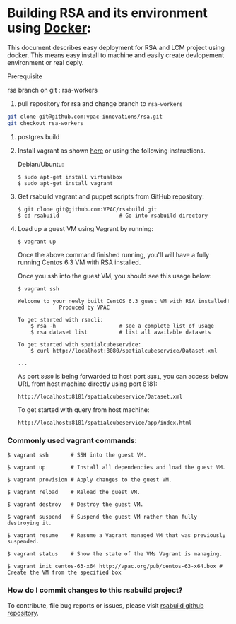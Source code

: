 # Building RSA and its environment using [Docker](http://docker.com):

This document describes easy deployment for RSA and LCM project using docker. This means easy install to machine and easily create devlopement environment or real deply.

Prerequisite
 
rsa branch on git : rsa-workers

 1. pull repository for rsa and change branch to `rsa-workers`
 ```bash
 git clone git@github.com:vpac-innovations/rsa.git
 git checkout rsa-workers
 ```

 1. postgres build
    
    

 1. Install vagrant as shown [here](http://docs.vagrantup.com/v2/installation/index.html) or using the following instructions.
 
	Debian/Ubuntu:
	
	```
	$ sudo apt-get install virtualbox
	$ sudo apt-get install vagrant
	```
 	
 2. Get rsabuild vagrant and puppet scripts from GitHub repository:

		$ git clone git@github.com:VPAC/rsabuild.git
		$ cd rsabuild					# Go into rsabuild directory
	
 3. Load up a guest VM using Vagrant by running:
		
		$ vagrant up
	

	Once the above command finished running, you'll will have a fully running Centos 6.3 VM with RSA installed.
	
	Once you ssh into the guest VM, you should see this usage below:

	```
	$ vagrant ssh
	
	Welcome to your newly built CentOS 6.3 guest VM with RSA installed!
                 Produced by VPAC

	To get started with rsacli:
		$ rsa -h					# see a complete list of usage
		$ rsa dataset list			# list all available datasets

	To get started with spatialcubeservice:
		$ curl http://localhost:8080/spatialcubeservice/Dataset.xml

    ...
	```
	As port `8080` is being forwarded to host port `8181`, you can access below URL from host machine directly using port 8181:
	
		http://localhost:8181/spatialcubeservice/Dataset.xml
		
	To get started with query from host machine:
	
		http://localhost:8181/spatialcubeservice/app/index.html

### Commonly used vagrant commands:

	$ vagrant ssh		# SSH into the guest VM.

	$ vagrant up		# Install all dependencies and load the guest VM.

	$ vagrant provision	# Apply changes to the guest VM.

	$ vagrant reload	# Reload the guest VM.

	$ vagrant destroy	# Destroy the guest VM.

	$ vagrant suspend	# Suspend the guest VM rather than fully destroying it.

	$ vagrant resume	# Resume a Vagrant managed VM that was previously suspended.

	$ vagrant status	# Show the state of the VMs Vagrant is managing.

	$ vagrant init centos-63-x64 http://vpac.org/pub/centos-63-x64.box # Create the VM from the specified box

### How do I commit changes to this rsabuild project?

To contribute, file bug reports or issues, please visit [rsabuild github repository](http://github.com/VPAC/rsabuild).


